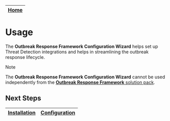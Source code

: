 | [Home](../README.md) |
|----------------------|

# Usage

The **Outbreak Response Framework Configuration Wizard** helps set up Threat Detection integrations and helps in streamlining the outbreak response lifecycle.

> [!NOTE]
> The **Outbreak Response Framework Configuration Wizard** cannot be used independently from the [**Outbreak Response Framework** solution pack](https://github.com/fortinet-fortisoar/solution-pack-outbreak-response-framework/blob/develop/docs/usage.md).

## Next Steps

| [Installation](./setup.md#installation) | [Configuration](./setup.md#configuration) |
|-----------------------------------------|-------------------------------------------|